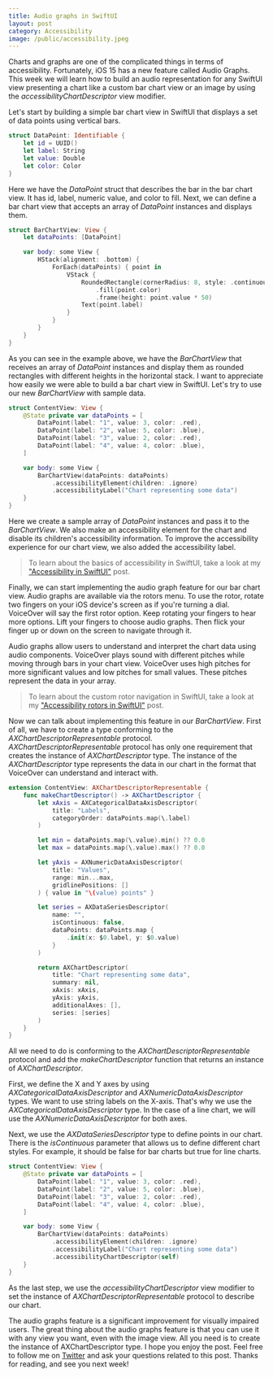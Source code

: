 ```yaml
---
title: Audio graphs in SwiftUI
layout: post
category: Accessibility
image: /public/accessibility.jpeg
---
```


Charts and graphs are one of the complicated things in terms of accessibility. Fortunately, iOS 15 has a new feature called Audio Graphs. This week we will learn how to build an audio representation for any SwiftUI view presenting a chart like a custom bar chart view or an image by using the *accessibilityChartDescriptor* view modifier.

Let's start by building a simple bar chart view in SwiftUI that displays a set of data points using vertical bars.

```swift
struct DataPoint: Identifiable {
    let id = UUID()
    let label: String
    let value: Double
    let color: Color
}
```

Here we have the *DataPoint* struct that describes the bar in the bar chart view. It has id, label, numeric value, and color to fill. Next, we can define a bar chart view that accepts an array of *DataPoint* instances and displays them.

```swift
struct BarChartView: View {
    let dataPoints: [DataPoint]

    var body: some View {
        HStack(alignment: .bottom) {
            ForEach(dataPoints) { point in
                VStack {
                    RoundedRectangle(cornerRadius: 8, style: .continuous)
                        .fill(point.color)
                        .frame(height: point.value * 50)
                    Text(point.label)
                }
            }
        }
    }
}
```

As you can see in the example above, we have the *BarChartView* that receives an array of *DataPoint* instances and display them as rounded rectangles with different heights in the horizontal stack. I want to appreciate how easily we were able to build a bar chart view in SwiftUI. Let's try to use our new *BarChartView* with sample data.

```swift
struct ContentView: View {
    @State private var dataPoints = [
        DataPoint(label: "1", value: 3, color: .red),
        DataPoint(label: "2", value: 5, color: .blue),
        DataPoint(label: "3", value: 2, color: .red),
        DataPoint(label: "4", value: 4, color: .blue),
    ]

    var body: some View {
        BarChartView(dataPoints: dataPoints)
            .accessibilityElement(children: .ignore)
            .accessibilityLabel("Chart representing some data")
    }
}
```

Here we create a sample array of *DataPoint* instances and pass it to the *BarChartView*. We also make an accessibility element for the chart and disable its children's accessibility information. To improve the accessibility experience for our chart view, we also added the accessibility label.

> To learn about the basics of accessibility in SwiftUI, take a look at my ["Accessibility in SwiftUI"](/2019/09/10/accessibility-in-swiftui/) post.

Finally, we can start implementing the audio graph feature for our bar chart view. Audio graphs are available via the rotors menu. To use the rotor, rotate two fingers on your iOS device's screen as if you're turning a dial. VoiceOver will say the first rotor option. Keep rotating your fingers to hear more options. Lift your fingers to choose audio graphs. Then flick your finger up or down on the screen to navigate through it.

Audio graphs allow users to understand and interpret the chart data using audio components. VoiceOver plays sound with different pitches while moving through bars in your chart view. VoiceOver uses high pitches for more significant values and low pitches for small values. These pitches represent the data in your array.

> To learn about the custom rotor navigation in SwiftUI, take a look at my ["Accessibility rotors in SwiftUI"](/2021/09/14/accessibility-rotors-in-swiftui/) post.

Now we can talk about implementing this feature in our *BarChartView*. First of all, we have to create a type conforming to the *AXChartDescriptorRepresentable* protocol. *AXChartDescriptorRepresentable* protocol has only one requirement that creates the instance of *AXChartDescriptor* type. The instance of the *AXChartDescriptor* type represents the data in our chart in the format that VoiceOver can understand and interact with. 

```swift
extension ContentView: AXChartDescriptorRepresentable {
    func makeChartDescriptor() -> AXChartDescriptor {
        let xAxis = AXCategoricalDataAxisDescriptor(
            title: "Labels",
            categoryOrder: dataPoints.map(\.label)
        )

        let min = dataPoints.map(\.value).min() ?? 0.0
        let max = dataPoints.map(\.value).max() ?? 0.0

        let yAxis = AXNumericDataAxisDescriptor(
            title: "Values",
            range: min...max,
            gridlinePositions: []
        ) { value in "\(value) points" }

        let series = AXDataSeriesDescriptor(
            name: "",
            isContinuous: false,
            dataPoints: dataPoints.map {
                .init(x: $0.label, y: $0.value)
            }
        )

        return AXChartDescriptor(
            title: "Chart representing some data",
            summary: nil,
            xAxis: xAxis,
            yAxis: yAxis,
            additionalAxes: [],
            series: [series]
        )
    }
}

```

All we need to do is conforming to the *AXChartDescriptorRepresentable* protocol and add the *makeChartDescriptor* function that returns an instance of *AXChartDescriptor*.

First, we define the X and Y axes by using *AXCategoricalDataAxisDescriptor* and *AXNumericDataAxisDescriptor* types. We want to use string labels on the X-axis. That's why we use the *AXCategoricalDataAxisDescriptor* type. In the case of a line chart, we will use the *AXNumericDataAxisDescriptor* for both axes.

Next, we use the *AXDataSeriesDescriptor* type to define points in our chart. There is the *isContinuous* parameter that allows us to define different chart styles. For example, it should be false for bar charts but true for line charts.

```swift
struct ContentView: View {
    @State private var dataPoints = [
        DataPoint(label: "1", value: 3, color: .red),
        DataPoint(label: "2", value: 5, color: .blue),
        DataPoint(label: "3", value: 2, color: .red),
        DataPoint(label: "4", value: 4, color: .blue),
    ]

    var body: some View {
        BarChartView(dataPoints: dataPoints)
            .accessibilityElement(children: .ignore)
            .accessibilityLabel("Chart representing some data")
            .accessibilityChartDescriptor(self)
    }
}
```

As the last step, we use the *accessibilityChartDescriptor* view modifier to set the instance of *AXChartDescriptorRepresentable* protocol to describe our chart.

The audio graphs feature is a significant improvement for visually impaired users. The great thing about the audio graphs feature is that you can use it with any view you want, even with the image view. All you need is to create the instance of AXChartDescriptor type. I hope you enjoy the post. Feel free to follow me on [Twitter](https://twitter.com/mecid) and ask your questions related to this post. Thanks for reading, and see you next week!

